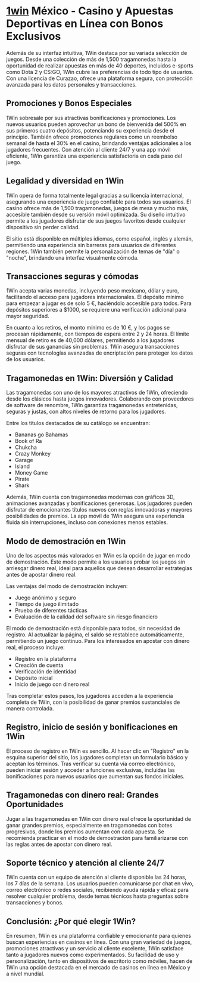 <h1>
    <a href="https://1win1.mxt/">1win</a> México - Casino y Apuestas Deportivas en Línea con Bonos Exclusivos
</h1>

<p>
    Además de su interfaz intuitiva, 1Win destaca por su variada selección de juegos. Desde una colección de más de 1,500 tragamonedas hasta la oportunidad de realizar apuestas en más de 40 deportes, incluidos e-sports como Dota 2 y CS:GO, 1Win cubre las preferencias de todo tipo de usuarios. Con una licencia de Curazao, ofrece una plataforma segura, con protección avanzada para los datos personales y transacciones.
</p>

<h2>
    Promociones y Bonos Especiales
</h2>

<p>
    1Win sobresale por sus atractivas bonificaciones y promociones. Los nuevos usuarios pueden aprovechar un bono de bienvenida del 500% en sus primeros cuatro depósitos, potenciando su experiencia desde el principio. También ofrece promociones regulares como un reembolso semanal de hasta el 30% en el casino, brindando ventajas adicionales a los jugadores frecuentes. Con atención al cliente 24/7 y una app móvil eficiente, 1Win garantiza una experiencia satisfactoria en cada paso del juego.
</p>

<h2>
    Legalidad y diversidad en 1Win
</h2>

<p>
    1Win opera de forma totalmente legal gracias a su licencia internacional, asegurando una experiencia de juego confiable para todos sus usuarios. El casino ofrece más de 1,500 tragamonedas, juegos de mesa y mucho más, accesible también desde su versión móvil optimizada. Su diseño intuitivo permite a los jugadores disfrutar de sus juegos favoritos desde cualquier dispositivo sin perder calidad.
</p>

<p>
    El sitio está disponible en múltiples idiomas, como español, inglés y alemán, permitiendo una experiencia sin barreras para usuarios de diferentes regiones. 1Win también permite la personalización de temas de "día" o "noche", brindando una interfaz visualmente cómoda.
</p>

<h2>
    Transacciones seguras y cómodas
</h2>

<p>
    1Win acepta varias monedas, incluyendo peso mexicano, dólar y euro, facilitando el acceso para jugadores internacionales. El depósito mínimo para empezar a jugar es de solo 5 €, haciéndolo accesible para todos. Para depósitos superiores a $1000, se requiere una verificación adicional para mayor seguridad.
</p>

<p>
    En cuanto a los retiros, el monto mínimo es de 10 €, y los pagos se procesan rápidamente, con tiempos de espera entre 2 y 24 horas. El límite mensual de retiro es de 40,000 dólares, permitiendo a los jugadores disfrutar de sus ganancias sin problemas. 1Win asegura transacciones seguras con tecnologías avanzadas de encriptación para proteger los datos de los usuarios.
</p>

<h2>
    Tragamonedas en 1Win: Diversión y Calidad
</h2>

<p>
    Las tragamonedas son uno de los mayores atractivos de 1Win, ofreciendo desde los clásicos hasta juegos innovadores. Colaborando con proveedores de software de renombre, 1Win garantiza tragamonedas entretenidas, seguras y justas, con altos niveles de retorno para los jugadores.
</p>

<p>
    Entre los títulos destacados de su catálogo se encuentran:
</p>

<ul>
    <li>Bananas go Bahamas</li>
    <li>Book of Ra</li>
    <li>Chukcha</li>
    <li>Crazy Monkey</li>
    <li>Garage</li>
    <li>Island</li>
    <li>Money Game</li>
    <li>Pirate</li>
    <li>Shark</li>
</ul>

<p>
    Además, 1Win cuenta con tragamonedas modernas con gráficos 3D, animaciones avanzadas y bonificaciones generosas. Los jugadores pueden disfrutar de emocionantes títulos nuevos con reglas innovadoras y mayores posibilidades de premios. La app móvil de 1Win asegura una experiencia fluida sin interrupciones, incluso con conexiones menos estables.
</p>

<h2>
    Modo de demostración en 1Win
</h2>

<p>
    Uno de los aspectos más valorados en 1Win es la opción de jugar en modo de demostración. Este modo permite a los usuarios probar los juegos sin arriesgar dinero real, ideal para aquellos que desean desarrollar estrategias antes de apostar dinero real.
</p>

<p>
    Las ventajas del modo de demostración incluyen:
</p>

<ul>
    <li>Juego anónimo y seguro</li>
    <li>Tiempo de juego ilimitado</li>
    <li>Prueba de diferentes tácticas</li>
    <li>Evaluación de la calidad del software sin riesgo financiero</li>
</ul>

<p>
    El modo de demostración está disponible para todos, sin necesidad de registro. Al actualizar la página, el saldo se restablece automáticamente, permitiendo un juego continuo. Para los interesados en apostar con dinero real, el proceso incluye:
</p>

<ul>
    <li>Registro en la plataforma</li>
    <li>Creación de cuenta</li>
    <li>Verificación de identidad</li>
    <li>Depósito inicial</li>
    <li>Inicio de juego con dinero real</li>
</ul>

<p>
    Tras completar estos pasos, los jugadores acceden a la experiencia completa de 1Win, con la posibilidad de ganar premios sustanciales de manera controlada.
</p>

<h2>
    Registro, inicio de sesión y bonificaciones en 1Win
</h2>

<p>
    El proceso de registro en 1Win es sencillo. Al hacer clic en "Registro" en la esquina superior del sitio, los jugadores completan un formulario básico y aceptan los términos. Tras verificar su cuenta vía correo electrónico, pueden iniciar sesión y acceder a funciones exclusivas, incluidas las bonificaciones para nuevos usuarios que aumentan sus fondos iniciales.
</p>

<h2>
    Tragamonedas con dinero real: Grandes Oportunidades
</h2>

<p>
    Jugar a las tragamonedas en 1Win con dinero real ofrece la oportunidad de ganar grandes premios, especialmente en tragamonedas con botes progresivos, donde los premios aumentan con cada apuesta. Se recomienda practicar en el modo de demostración para familiarizarse con las reglas antes de apostar con dinero real.
</p>

<h2>
    Soporte técnico y atención al cliente 24/7
</h2>

<p>
    1Win cuenta con un equipo de atención al cliente disponible las 24 horas, los 7 días de la semana. Los usuarios pueden comunicarse por chat en vivo, correo electrónico o redes sociales, recibiendo ayuda rápida y eficaz para resolver cualquier problema, desde temas técnicos hasta preguntas sobre transacciones y bonos.
</p>

<h2>
    Conclusión: ¿Por qué elegir 1Win?
</h2>

<p>
    En resumen, 1Win es una plataforma confiable y emocionante para quienes buscan experiencias en casinos en línea. Con una gran variedad de juegos, promociones atractivas y un servicio al cliente excelente, 1Win satisface tanto a jugadores nuevos como experimentados. Su facilidad de uso y personalización, tanto en dispositivos de escritorio como móviles, hacen de 1Win una opción destacada en el mercado de casinos en línea en México y a nivel mundial.
</p>




